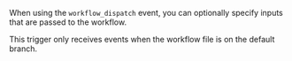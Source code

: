 When using the `workflow_dispatch` event, you can optionally specify inputs that are passed to the workflow.

This trigger only receives events when the workflow file is on the default branch.
